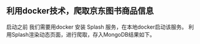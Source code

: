 ## 利用docker技术，爬取京东图书商品信息
启动之前 我们需要用docker 安装 Splash 服务，在本地docker启动该服务。
利用Splash渲染动态页面，进行爬取，存入MongoDB结果如下。

